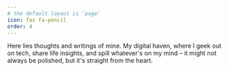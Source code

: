 ```yaml
---
# the default layout is 'page'
icon: fas fa-pencil
order: 4
---
```

Here lies thoughts and writings of mine.
My digital haven, where I geek out on tech, share life insights, and spill whatever's on my mind – it might not always be polished, but it's straight from the heart.



